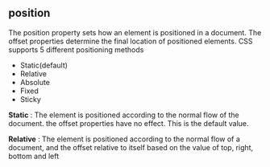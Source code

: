 ## position
The position property sets how an element is positioned in a document. The offset properties determine the final location of positioned elements. CSS supports 5 different positioning methods
 - Static(default)
 - Relative
 - Absolute
 - Fixed
 - Sticky

**Static**
: The element is positioned according to the normal flow of the document. the offset properties have no effect. This is the default value.

**Relative**
: The element is positioned according to the normal flow of a document, and the offset relative to itself based on the value of top, right, bottom and left 
<!--stackedit_data:
eyJoaXN0b3J5IjpbMTgzMDEyNzcyNCwxNzE0MTkwMTYwLC0yMT
MxNzY5ODAsMTMxMDgxOTY5NiwtMjEzMTc2OTgwXX0=
-->